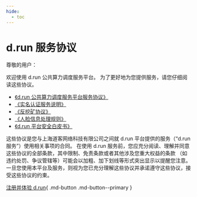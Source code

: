 ```yaml
---
hide:
  - toc
---
```


# d.run 服务协议

尊敬的用户：

欢迎使用 d.run 公共算力调度服务平台。
为了更好地为您提供服务，请您仔细阅读这些协议。

- [《d.run 公共算力调度服务平台服务协议》](./sla.md)
- [《实名认证服务说明》](./name.md)
- [《反挖矿协议》](./miner.md)
- [《人脸信息处理规则》](./face-id.md)
- [《d.run 平台安全白皮书》](./security.md)

这些协议是您与上海道客网络科技有限公司之间就 d.run 平台提供的服务（“d.run 服务”）使用相关事项的合同。
在使用 d.run 服务前，您应充分阅读、理解并同意这些协议的全部条款，其中限制、免责条款或者其他涉及您重大权益的条款
（如违约处罚、争议管辖等）可能会以加粗、加下划线等形式突出显示以提醒您注意。
一旦您使用本平台及服务，则视为您已充分理解这些协议并承诺遵守这些协议，接受这些协议的约束。

[注册并体验 d.run](https://console.d.run/){ .md-button .md-button--primary }

